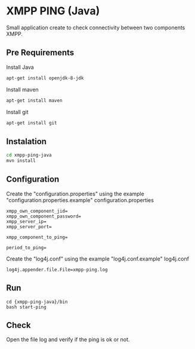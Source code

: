 XMPP PING (Java)
======

Small application create to check connectivity between two components XMPP. 

## Pre Requirements

Install Java
```bash
apt-get install openjdk-8-jdk
```

Install maven
```bash
apt-get install maven
```
Install git
```bash
apt-get install git
```

## Instalation
```bash
cd xmpp-ping-java
mvn install
```
## Configuration

Create the "configuration.properties" using the example "configuration.properties.example"
configuration.properties
```
xmpp_own_component_jid=
xmpp_own_component_password=
xmpp_server_ip=
xmpp_server_port=

xmpp_component_to_ping=

period_to_ping=
```
Create the "log4j.conf" using the example "log4j.conf.example"
log4j.conf
```
log4j.appender.file.File=xmpp-ping.log
```

## Run
```
cd {xmpp-ping-java}/bin
bash start-ping
```

## Check
Open the file log and verify if the ping is ok or not. 
